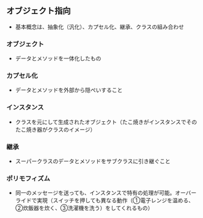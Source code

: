 ## オブジェクト指向
- 基本概念は、抽象化（汎化）、カプセル化、継承、クラスの組み合わせ
### オブジェクト
- データとメソッドを一体化したもの
### カプセル化
- データとメソッドを外部から隠ぺいすること
### インスタンス
- クラスを元にして生成されたオブジェクト（たこ焼きがインスタンスでそのたこ焼き器がクラスのイメージ）
### 継承
- スーパークラスのデータとメソッドをサブクラスに引き継ぐこと
### ポリモフィズム
- 同一のメッセージを送っても、インスタンスで特有の処理が可能。オーバーライドで実現（スイッチを押しても異なる動作（①電子レンジを温める、②炊飯器を炊く、③洗濯機を洗う）をしてくれるもの）
